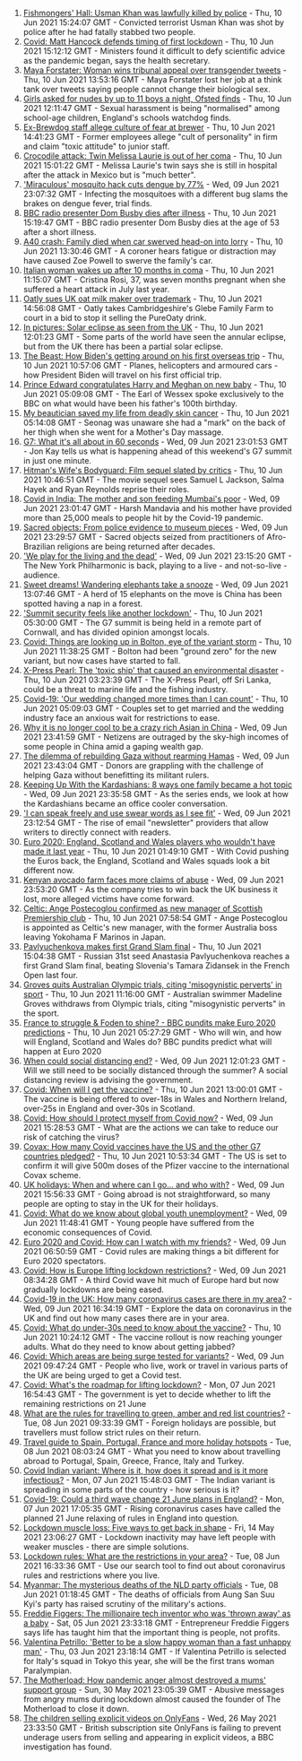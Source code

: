 1. [Fishmongers' Hall: Usman Khan was lawfully killed by police](https://www.bbc.co.uk/news/uk-england-london-57424420) - Thu, 10 Jun 2021 15:24:07 GMT - Convicted terrorist Usman Khan was shot by police after he had fatally stabbed two people.
2. [Covid: Matt Hancock defends timing of first lockdown](https://www.bbc.co.uk/news/uk-politics-57425830) - Thu, 10 Jun 2021 15:12:12 GMT - Ministers found it difficult to defy scientific advice as the pandemic began, says the health secretary.
3. [Maya Forstater: Woman wins tribunal appeal over transgender tweets](https://www.bbc.co.uk/news/uk-57426579) - Thu, 10 Jun 2021 13:53:16 GMT - Maya Forstater lost her job at a think tank over tweets saying people cannot change their biological sex.
4. [Girls asked for nudes by up to 11 boys a night, Ofsted finds](https://www.bbc.co.uk/news/education-57411363) - Thu, 10 Jun 2021 12:11:47 GMT - Sexual harassment is being "normalised" among school-age children, England's schools watchdog finds.
5. [Ex-Brewdog staff allege culture of fear at brewer](https://www.bbc.co.uk/news/business-57428258) - Thu, 10 Jun 2021 14:41:23 GMT - Former employees allege "cult of personality" in firm and claim "toxic attitude" to junior staff.
6. [Crocodile attack: Twin Melissa Laurie is out of her coma](https://www.bbc.co.uk/news/newsbeat-57430431) - Thu, 10 Jun 2021 15:01:22 GMT - Melissa Laurie's twin says she is still in hospital after the attack in Mexico but is "much better".
7. ['Miraculous' mosquito hack cuts dengue by 77%](https://www.bbc.co.uk/news/health-57417219) - Wed, 09 Jun 2021 23:07:32 GMT - Infecting the mosquitoes with a different bug slams the brakes on dengue fever, trial finds.
8. [BBC radio presenter Dom Busby dies after illness](https://www.bbc.co.uk/sport/57428376) - Thu, 10 Jun 2021 15:19:47 GMT - BBC radio presenter Dom Busby dies at the age of 53 after a short illness.
9. [A40 crash: Family died when car swerved head-on into lorry](https://www.bbc.co.uk/news/uk-england-oxfordshire-57427577) - Thu, 10 Jun 2021 13:30:46 GMT - A coroner hears fatigue or distraction may have caused Zoe Powell to swerve the family's car.
10. [Italian woman wakes up after 10 months in coma](https://www.bbc.co.uk/news/world-europe-57425960) - Thu, 10 Jun 2021 11:15:07 GMT - Cristina Rosi, 37, was seven months pregnant when she suffered a heart attack in July last year.
11. [Oatly sues UK oat milk maker over trademark](https://www.bbc.co.uk/news/business-57425162) - Thu, 10 Jun 2021 14:56:08 GMT - Oatly takes Cambridgeshire's Glebe Family Farm to court in a bid to stop it selling the PureOaty drink.
12. [In pictures: Solar eclipse as seen from the UK](https://www.bbc.co.uk/news/uk-scotland-57426005) - Thu, 10 Jun 2021 12:01:23 GMT - Some parts of the world have seen the annular eclipse, but from the UK there has been a partial solar eclipse.
13. [The Beast: How Biden's getting around on his first overseas trip](https://www.bbc.co.uk/news/world-us-canada-57424507) - Thu, 10 Jun 2021 10:57:06 GMT - Planes, helicopters and armoured cars - how President Biden will travel on his first official trip.
14. [Prince Edward congratulates Harry and Meghan on new baby](https://www.bbc.co.uk/news/uk-57422627) - Thu, 10 Jun 2021 05:09:08 GMT - The Earl of Wessex spoke exclusively to the BBC on what would have been his father's 100th birthday.
15. [My beautician saved my life from deadly skin cancer](https://www.bbc.co.uk/news/uk-scotland-edinburgh-east-fife-57402450) - Thu, 10 Jun 2021 05:14:08 GMT - Seonag was unaware she had a "mark" on the back of her thigh when she went for a Mother's Day massage.
16. [G7: What it's all about in 60 seconds](https://www.bbc.co.uk/news/uk-57406029) - Wed, 09 Jun 2021 23:01:53 GMT - Jon Kay tells us what is happening ahead of this weekend's G7 summit in just one minute.
17. [Hitman's Wife's Bodyguard: Film sequel slated by critics](https://www.bbc.co.uk/news/entertainment-arts-56251090) - Thu, 10 Jun 2021 10:46:51 GMT - The movie sequel sees Samuel L Jackson, Salma Hayek and Ryan Reynolds reprise their roles.
18. [Covid in India: The mother and son feeding Mumbai's poor](https://www.bbc.co.uk/news/world-asia-india-57418671) - Wed, 09 Jun 2021 23:01:47 GMT - Harsh Mandavia and his mother have provided more than 25,000 meals to people hit by the Covid-19 pandemic.
19. [Sacred objects: From police evidence to museum pieces](https://www.bbc.co.uk/news/world-latin-america-57306362) - Wed, 09 Jun 2021 23:29:57 GMT - Sacred objects seized from practitioners of Afro-Brazilian religions are being returned after decades.
20. ['We play for the living and the dead'](https://www.bbc.co.uk/news/world-us-canada-57422026) - Wed, 09 Jun 2021 23:15:20 GMT - The New York Philharmonic is back, playing to a live - and not-so-live - audience.
21. [Sweet dreams! Wandering elephants take a snooze](https://www.bbc.co.uk/news/world-57416368) - Wed, 09 Jun 2021 13:07:46 GMT - A herd of 15 elephants on the move is China has been spotted having a nap in a forest.
22. ['Summit security feels like another lockdown'](https://www.bbc.co.uk/news/uk-england-cornwall-57399071) - Thu, 10 Jun 2021 05:30:00 GMT - The G7 summit is being held in a remote part of Cornwall, and has divided opinion amongst locals.
23. [Covid: Things are looking up in Bolton, eye of the variant storm](https://www.bbc.co.uk/news/uk-england-57425730) - Thu, 10 Jun 2021 11:38:25 GMT - Bolton had been "ground zero" for the new variant, but now cases have started to fall.
24. [X-Press Pearl: The 'toxic ship' that caused an environmental disaster](https://www.bbc.co.uk/news/world-asia-57395693) - Thu, 10 Jun 2021 03:23:39 GMT - The X-Press Pearl, off Sri Lanka, could be a threat to marine life and the fishing industry.
25. [Covid-19: 'Our wedding changed more times than I can count'](https://www.bbc.co.uk/news/uk-england-norfolk-57415945) - Thu, 10 Jun 2021 05:09:03 GMT - Couples set to get married and the wedding industry face an anxious wait for restrictions to ease.
26. [Why it is no longer cool to be a crazy rich Asian in China](https://www.bbc.co.uk/news/world-asia-china-57380367) - Wed, 09 Jun 2021 23:41:59 GMT - Netizens are outraged by the sky-high incomes of some people in China amid a gaping wealth gap.
27. [The dilemma of rebuilding Gaza without rearming Hamas](https://www.bbc.co.uk/news/world-middle-east-57396819) - Wed, 09 Jun 2021 23:43:04 GMT - Donors are grappling with the challenge of helping Gaza without benefitting its militant rulers.
28. [Keeping Up With the Kardashians: 8 ways one family became a hot topic](https://www.bbc.co.uk/news/entertainment-arts-57343862) - Wed, 09 Jun 2021 23:35:58 GMT - As the series ends, we look at how the Kardashians became an office cooler conversation.
29. ['I can speak freely and use swear words as I see fit'](https://www.bbc.co.uk/news/business-57382955) - Wed, 09 Jun 2021 23:12:54 GMT - The rise of email "newsletter" providers that allow writers to directly connect with readers.
30. [Euro 2020: England, Scotland and Wales players who wouldn't have made it last year](https://www.bbc.co.uk/news/newsbeat-57259395) - Thu, 10 Jun 2021 01:49:10 GMT - With Covid pushing the Euros back, the England, Scotland and Wales squads look a bit different now.
31. [Kenyan avocado farm faces more claims of abuse](https://www.bbc.co.uk/news/world-africa-57413354) - Wed, 09 Jun 2021 23:53:20 GMT - As the company tries to win back the UK business it lost, more alleged victims have come forward.
32. [Celtic: Ange Postecoglou confirmed as new manager of Scottish Premiership club](https://www.bbc.co.uk/sport/football/56634729) - Thu, 10 Jun 2021 07:58:54 GMT - Ange Postecoglou is appointed as Celtic's new manager, with the former Australia boss leaving Yokohama F Marinos in Japan.
33. [Pavlyuchenkova makes first Grand Slam final](https://www.bbc.co.uk/sport/tennis/57430542) - Thu, 10 Jun 2021 15:04:38 GMT - Russian 31st seed Anastasia Pavlyuchenkova reaches a first Grand Slam final, beating Slovenia's Tamara Zidansek in the French Open last four.
34. [Groves quits Australian Olympic trials, citing 'misogynistic perverts' in sport](https://www.bbc.co.uk/sport/swimming/57424208) - Thu, 10 Jun 2021 11:16:00 GMT - Australian swimmer Madeline Groves withdraws from Olympic trials, citing "misogynistic perverts" in the sport.
35. [France to struggle & Foden to shine? - BBC pundits make Euro 2020 predictions](https://www.bbc.co.uk/sport/football/57413544) - Thu, 10 Jun 2021 05:27:29 GMT - Who will win, and how will England, Scotland and Wales do? BBC pundits predict what will happen at Euro 2020
36. [When could social distancing end?](https://www.bbc.co.uk/news/uk-51506729) - Wed, 09 Jun 2021 12:01:23 GMT - Will we still need to be socially distanced through the summer? A social distancing review is advising the government.
37. [Covid: When will I get the vaccine?](https://www.bbc.co.uk/news/health-55045639) - Thu, 10 Jun 2021 13:00:01 GMT - The vaccine is being offered to over-18s in Wales and Northern Ireland, over-25s in England and over-30s in Scotland.
38. [Covid: How should I protect myself from Covid now?](https://www.bbc.co.uk/news/health-57087517) - Wed, 09 Jun 2021 15:28:53 GMT - What are the actions we can take to reduce our risk of catching the virus?
39. [Covax: How many Covid vaccines have the US and the other G7 countries pledged?](https://www.bbc.co.uk/news/world-55795297) - Thu, 10 Jun 2021 10:53:34 GMT - The US is set to confirm it will give 500m doses of the Pfizer vaccine to the international Covax scheme.
40. [UK holidays: When and where can I go... and who with?](https://www.bbc.co.uk/news/explainers-52646738) - Wed, 09 Jun 2021 15:56:33 GMT - Going abroad is not straightforward, so many people are opting to stay in the UK for their holidays.
41. [Covid: What do we know about global youth unemployment?](https://www.bbc.co.uk/news/57406236) - Wed, 09 Jun 2021 11:48:41 GMT - Young people have suffered from the economic consequences of Covid.
42. [Euro 2020 and Covid: How can I watch with my friends?](https://www.bbc.co.uk/news/uk-57386719) - Wed, 09 Jun 2021 06:50:59 GMT - Covid rules are making things a bit different for Euro 2020 spectators.
43. [Covid: How is Europe lifting lockdown restrictions?](https://www.bbc.co.uk/news/explainers-53640249) - Wed, 09 Jun 2021 08:34:28 GMT - A third Covid wave hit much of Europe hard but now gradually lockdowns are being eased.
44. [Covid-19 in the UK: How many coronavirus cases are there in my area?](https://www.bbc.co.uk/news/uk-51768274) - Wed, 09 Jun 2021 16:34:19 GMT - Explore the data on coronavirus in the UK and find out how many cases there are in your area.
45. [Covid: What do under-30s need to know about the vaccine?](https://www.bbc.co.uk/news/health-57273875) - Thu, 10 Jun 2021 10:24:12 GMT - The vaccine rollout is now reaching younger adults. What do they need to know about getting jabbed?
46. [Covid: Which areas are being surge tested for variants?](https://www.bbc.co.uk/news/explainers-54872039) - Wed, 09 Jun 2021 09:47:24 GMT - People who live, work or travel in various parts of the UK are being urged to get a Covid test.
47. [Covid: What's the roadmap for lifting lockdown?](https://www.bbc.co.uk/news/explainers-52530518) - Mon, 07 Jun 2021 16:54:43 GMT - The government is yet to decide whether to lift the remaining restrictions on 21 June
48. [What are the rules for travelling to green, amber and red list countries?](https://www.bbc.co.uk/news/explainers-52544307) - Tue, 08 Jun 2021 09:33:39 GMT - Foreign holidays are possible, but travellers must follow strict rules on their return.
49. [Travel guide to Spain, Portugal, France and more holiday hotspots](https://www.bbc.co.uk/news/explainers-56997931) - Tue, 08 Jun 2021 08:03:24 GMT - What you need to know about travelling abroad to Portugal, Spain, Greece, France, Italy and Turkey.
50. [Covid Indian variant: Where is it, how does it spread and is it more infectious?](https://www.bbc.co.uk/news/health-57157496) - Mon, 07 Jun 2021 15:48:03 GMT - The Indian variant is spreading in some parts of the country - how serious is it?
51. [Covid-19: Could a third wave change 21 June plans in England?](https://www.bbc.co.uk/news/health-57328469) - Mon, 07 Jun 2021 17:05:35 GMT - Rising coronavirus cases have called the planned 21 June relaxing of rules in England into question.
52. [Lockdown muscle loss: Five ways to get back in shape](https://www.bbc.co.uk/news/uk-56887390) - Fri, 14 May 2021 23:06:27 GMT - Lockdown inactivity may have left people with weaker muscles - there are simple solutions.
53. [Lockdown rules: What are the restrictions in your area?](https://www.bbc.co.uk/news/uk-54373904) - Tue, 08 Jun 2021 16:33:36 GMT - Use our search tool to find out about coronavirus rules and restrictions where you live.
54. [Myanmar: The mysterious deaths of the NLD party officials](https://www.bbc.co.uk/news/world-asia-57380237) - Tue, 08 Jun 2021 01:18:45 GMT - The deaths of officials from Aung San Suu Kyi's party has raised scrutiny of the military's actions.
55. [Freddie Figgers: The millionaire tech inventor who was 'thrown away' as a baby](https://www.bbc.co.uk/news/stories-57081087) - Sat, 05 Jun 2021 23:33:18 GMT - Entrepreneur Freddie Figgers says life has taught him that the important thing is people, not profits.
56. [Valentina Petrillo: 'Better to be a slow happy woman than a fast unhappy man'](https://www.bbc.co.uk/news/stories-57338207) - Thu, 03 Jun 2021 23:18:14 GMT - If Valentina Petrillo is selected for Italy's squad in Tokyo this year, she will be the first trans woman Paralympian.
57. [The Motherload: How pandemic anger almost destroyed a mums' support group](https://www.bbc.co.uk/news/stories-57285368) - Sun, 30 May 2021 23:05:39 GMT - Abusive messages from angry mums during lockdown almost caused the founder of The Motherload to close it down.
58. [The children selling explicit videos on OnlyFans](https://www.bbc.co.uk/news/uk-57255983) - Wed, 26 May 2021 23:33:50 GMT - British subscription site OnlyFans is failing to prevent underage users from selling and appearing in explicit videos, a BBC investigation has found.
